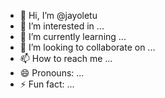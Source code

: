 - 👋 Hi, I’m @jayoletu
- 👀 I’m interested in ...
- 🌱 I’m currently learning ...
- 💞️ I’m looking to collaborate on ...
- 📫 How to reach me ...
- 😄 Pronouns: ...
- ⚡ Fun fact: ...

<!---
jayoletu/jayoletu is a ✨ special ✨ repository because its `README.md` (this file) appears on your GitHub profile.
You can click the Preview link to take a look at your changes.
--->
